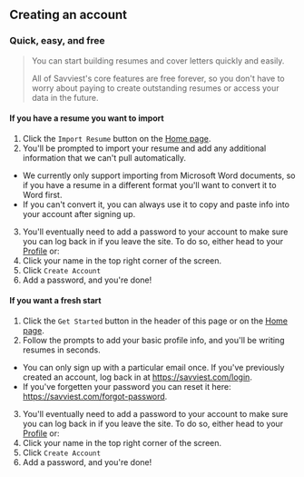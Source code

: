 ## Creating an account

### Quick, easy, and free

> You can start building resumes and cover letters quickly and easily. 
> 
> All of Savviest's core features are free forever, so you don't have to worry about paying to create outstanding resumes or access your data in the future.

#### If you have a resume you want to import
1. Click the `Import Resume` button on the [Home page](https://savviest.com).
2. You'll be prompted to import your resume and add any additional information that we can't pull automatically.
  * We currently only support importing from Microsoft Word documents, so if you have a resume in a different format you'll want to convert it to Word first.
  * If you can't convert it, you can always use it to copy and paste info into your account after signing up.
3. You'll eventually need to add a password to your account to make sure you can log back in if you leave the site. To do so, either head to your [Profile](https://savviest.com/app/profile) or:
  1. Click your name in the top right corner of the screen.
  2. Click `Create Account`
  3. Add a password, and you're done! 


#### If you want a fresh start
1. Click the `Get Started` button in the header of this page or on the [Home page](https://savviest.com).
2. Follow the prompts to add your basic profile info, and you'll be writing resumes in seconds.
  * You can only sign up with a particular email once. If you've previously created an account, log back in at https://savviest.com/login.
  * If you've forgetten your password you can reset it here: https://savviest.com/forgot-password.
3. You'll eventually need to add a password to your account to make sure you can log back in if you leave the site. To do so, either head to your [Profile](https://savviest.com/app/profile) or:
  1. Click your name in the top right corner of the screen.
  2. Click `Create Account`
  3. Add a password, and you're done! 
